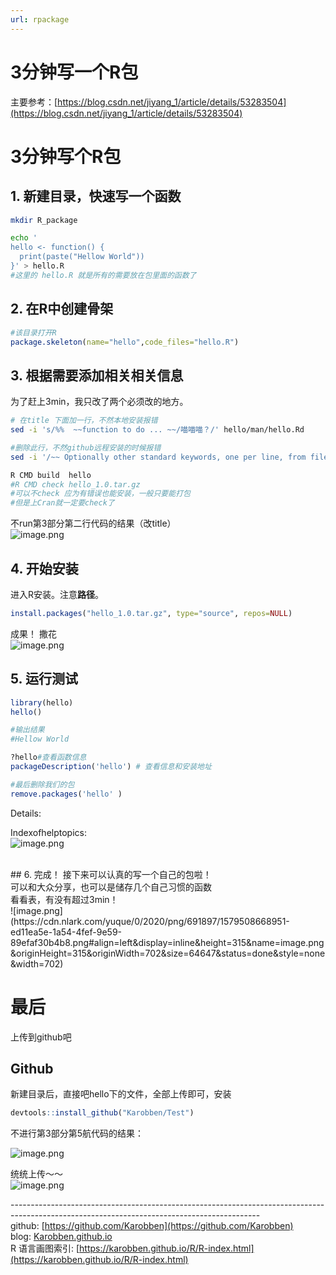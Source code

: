 ```yaml
---
url: rpackage
---
```


# 3分钟写一个R包

主要参考：[https://blog.csdn.net/jiyang_1/article/details/53283504](https://blog.csdn.net/jiyang_1/article/details/53283504)

<a name="VITLM"></a>
# 3分钟写个R包
<a name="CCkEd"></a>
## 1. 新建目录，快速写一个函数 
```bash
mkdir R_package

echo '
hello <- function() {
  print(paste("Hellow World"))
}' > hello.R
#这里的 hello.R 就是所有的需要放在包里面的函数了
```

<a name="b8zup"></a>
## 2. 在R中创建骨架
```r
#该目录打开R
package.skeleton(name="hello",code_files="hello.R")
```

<a name="G7sG0"></a>
## 3. 根据需要添加相关相关信息
为了赶上3min，我只改了两个必须改的地方。
```bash
# 在title 下面加一行，不然本地安装报错
sed -i 's/%%  ~~function to do ... ~~/喵喵喵？/' hello/man/hello.Rd

#删除此行，不然github远程安装的时候报错
sed -i '/~~ Optionally other standard keywords, one per line, from file KEYWORDS in the R documentation directory ~~/d' hello/man/hello-package.Rd

R CMD build  hello
#R CMD check hello_1.0.tar.gz
#可以不check 应为有错误也能安装，一般只要能打包
#但是上Cran就一定要check了

```

不run第3部分第二行代码的结果（改title）<br />![image.png](https://cdn.nlark.com/yuque/0/2020/png/691897/1579508292590-c1bcba44-8854-464e-b956-977d2ecc319e.png#align=left&display=inline&height=272&name=image.png&originHeight=272&originWidth=640&size=29379&status=done&style=none&width=640)

<a name="gJ2cL"></a>
## 4. 开始安装
进入R安装。注意**路径**。
```r
install.packages("hello_1.0.tar.gz", type="source", repos=NULL)
```

成果！ 撒花<br />![image.png](https://cdn.nlark.com/yuque/0/2020/png/691897/1579508387393-b36b1d48-2e1d-4f60-8e18-d2e5ec472bc9.png#align=left&display=inline&height=221&name=image.png&originHeight=221&originWidth=785&size=47964&status=done&style=none&width=785)

<a name="zPzeB"></a>
## 5. 运行测试
```r
library(hello)                                                                                                                
hello() 

#输出结果
#Hellow World

?hello#查看函数信息
packageDescription('hello') # 查看信息和安装地址

#最后删除我们的包
remove.packages('hello' )
```
Details:<br />

Indexofhelptopics:<br />
        ![image.png](https://cdn.nlark.com/yuque/0/2020/png/691897/1579508646550-83b32dcf-bc50-418b-bd5a-b6c0c7a4de41.png)
          
  
  
          
      
    
  <br />
<a name="3Q8gZ"></a>
## 6. 完成！
接下来可以认真的写一个自己的包啦！<br />可以和大众分享，也可以是储存几个自己习惯的函数<br />看看表，有没有超过3min！<br />![image.png](https://cdn.nlark.com/yuque/0/2020/png/691897/1579508668951-ed11ea5e-1a54-4fef-9e59-89efaf30b4b8.png#align=left&display=inline&height=315&name=image.png&originHeight=315&originWidth=702&size=64647&status=done&style=none&width=702)

<a name="I7vyG"></a>
# 最后
上传到github吧

<a name="Wx9L4"></a>
## Github
新建目录后，直接吧hello下的文件，全部上传即可，安装

```r
devtools::install_github("Karobben/Test")
```

不进行第3部分第5航代码的结果：

![image.png](https://cdn.nlark.com/yuque/0/2020/png/691897/1579509682611-a6ec3c03-366b-4836-a132-2f86d1a160d8.png#align=left&display=inline&height=422&name=image.png&originHeight=422&originWidth=740&size=477018&status=done&style=none&width=740)

统统上传～～<br />![image.png](https://cdn.nlark.com/yuque/0/2020/png/691897/1579509317082-5b5d37e1-ed10-48b5-8337-295a0bd8aef9.png#align=left&display=inline&height=504&name=image.png&originHeight=504&originWidth=1112&size=37341&status=done&style=none&width=1112)






--------------------------------------------------------------------------------------------------------------------------------------------<br />github: [https://github.com/Karobben](https://github.com/Karobben)<br />blog: [Karobben.github.io](http://Karobben.github.io)<br />R 语言画图索引: [https://karobben.github.io/R/R-index.html](https://karobben.github.io/R/R-index.html)
